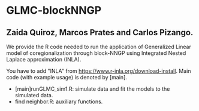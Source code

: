 # GLMC-blockNNGP 

## Zaida Quiroz, Marcos Prates and Carlos Pizango.

We provide the R code needed to run  the application of Generalized Linear model of coregionalization through block-NNGP using Integrated Nested Laplace approximation (INLA). 

You have to add "INLA"  from https://www.r-inla.org/download-install.  Main code (with example usage) is denoted by [main]. 


- [main]runGLMC_sim1.R: simulate  data and fit the  models to the simulated data.
- find neighbor.R:  auxiliary functions.
